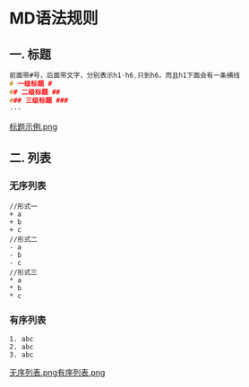# MD语法规则 #

## 一. 标题 ##

```c
前面带#号，后面带文字，分别表示h1-h6,只到h6，而且h1下面会有一条横线
# 一级标题 #
## 二级标题 ##
### 三级标题 ###
···
```

[标题示例.png](https://github.com/XiaoPb/blogs/blob/master/md语法规则/doc/1.png)

## 二. 列表

### 无序列表 ###

```
//形式一
+ a
+ b
+ c
//形式二
- a
- b
- c
//形式三
* a
* b
* c
```

### 有序列表 ###

```
1. abc
2. abc
3. abc
```



[无序列表.png](https://github.com/XiaoPb/blogs/blob/master/md语法规则/doc/2.png)[有序列表.png](https://github.com/XiaoPb/blogs/blob/master/md语法规则/doc/3.png)


